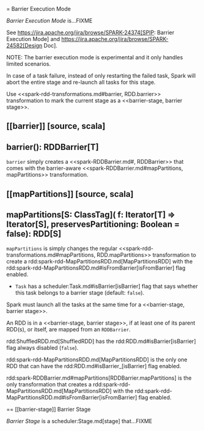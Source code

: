 = Barrier Execution Mode

*Barrier Execution Mode* is...FIXME

See https://jira.apache.org/jira/browse/SPARK-24374[SPIP: Barrier Execution Mode] and https://jira.apache.org/jira/browse/SPARK-24582[Design Doc].

NOTE: The barrier execution mode is experimental and it only handles limited scenarios.

In case of a task failure, instead of only restarting the failed task, Spark will abort the entire stage and re-launch all tasks for this stage.

Use <<spark-rdd-transformations.md#barrier, RDD.barrier>> transformation to mark the current stage as a <<barrier-stage, barrier stage>>.

[[barrier]]
[source, scala]
----
barrier(): RDDBarrier[T]
----

`barrier` simply creates a <<spark-RDDBarrier.md#, RDDBarrier>> that comes with the barrier-aware <<spark-RDDBarrier.md#mapPartitions, mapPartitions>> transformation.

[[mapPartitions]]
[source, scala]
----
mapPartitions[S: ClassTag](
  f: Iterator[T] => Iterator[S],
  preservesPartitioning: Boolean = false): RDD[S]
----

`mapPartitions` is simply changes the regular <<spark-rdd-transformations.md#mapPartitions, RDD.mapPartitions>> transformation to create a rdd:spark-rdd-MapPartitionsRDD.md[MapPartitionsRDD] with the rdd:spark-rdd-MapPartitionsRDD.md#isFromBarrier[isFromBarrier] flag enabled.

* `Task` has a scheduler:Task.md#isBarrier[isBarrier] flag that says whether this task belongs to a barrier stage (default: `false`).

Spark must launch all the tasks at the same time for a <<barrier-stage, barrier stage>>.

An RDD is in a <<barrier-stage, barrier stage>>, if at least one of its parent RDD(s), or itself, are mapped from an `RDDBarrier`.

rdd:ShuffledRDD.md[ShuffledRDD] has the rdd:RDD.md#isBarrier[isBarrier] flag always disabled (`false`).

rdd:spark-rdd-MapPartitionsRDD.md[MapPartitionsRDD] is the only one RDD that can have the rdd:RDD.md#isBarrier_[isBarrier] flag enabled.

rdd:spark-RDDBarrier.md#mapPartitions[RDDBarrier.mapPartitions] is the only transformation that creates a rdd:spark-rdd-MapPartitionsRDD.md[MapPartitionsRDD] with the rdd:spark-rdd-MapPartitionsRDD.md#isFromBarrier[isFromBarrier] flag enabled.

== [[barrier-stage]] Barrier Stage

*Barrier Stage* is a scheduler:Stage.md[stage] that...FIXME
